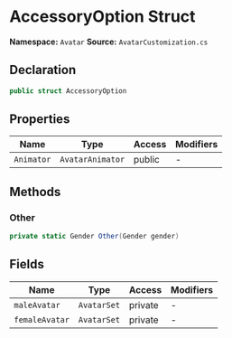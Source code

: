 # AccessoryOption Struct

**Namespace:** `Avatar`
**Source:** `AvatarCustomization.cs`

## Declaration

```csharp
public struct AccessoryOption
```

## Properties

| Name | Type | Access | Modifiers |
|------|------|--------|-----------|
| `Animator` | `AvatarAnimator` | public | - |

## Methods

### Other

```csharp
private static Gender Other(Gender gender)
```

## Fields

| Name | Type | Access | Modifiers |
|------|------|--------|-----------|
| `maleAvatar` | `AvatarSet` | private | - |
| `femaleAvatar` | `AvatarSet` | private | - |

